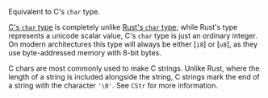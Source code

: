 Equivalent to C's `char` type.

[C's `char` type] is completely unlike [Rust's `char` type]; while Rust's type represents a unicode scalar value, C's `char` type is just an ordinary integer. On modern architectures this type will always be either [`i8`] or [`u8`], as they use byte-addressed memory with 8-bit bytes.

C chars are most commonly used to make C strings. Unlike Rust, where the length of a string is included alongside the string, C strings mark the end of a string with the character `'\0'`. See `CStr` for more information.

[C's `char` type]: https://en.wikipedia.org/wiki/C_data_types#Basic_types
[Rust's `char` type]: char
